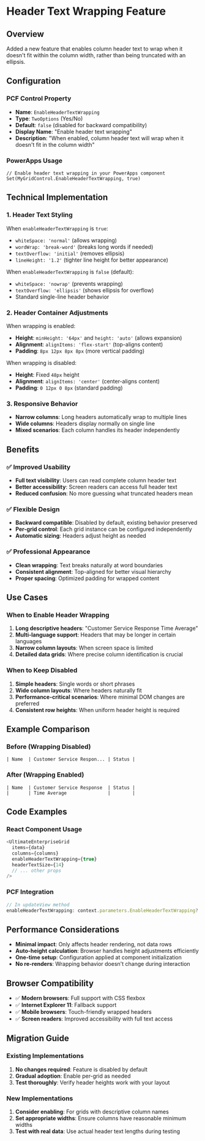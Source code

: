 # Header Text Wrapping Feature

## Overview
Added a new feature that enables column header text to wrap when it doesn't fit within the column width, rather than being truncated with an ellipsis.

## Configuration

### PCF Control Property
- **Name**: `EnableHeaderTextWrapping`
- **Type**: `TwoOptions` (Yes/No)
- **Default**: `false` (disabled for backward compatibility)
- **Display Name**: "Enable header text wrapping"
- **Description**: "When enabled, column header text will wrap when it doesn't fit in the column width"

### PowerApps Usage
```powerapp
// Enable header text wrapping in your PowerApps component
Set(MyGridControl.EnableHeaderTextWrapping, true)
```

## Technical Implementation

### 1. **Header Text Styling**
When `enableHeaderTextWrapping` is `true`:
- `whiteSpace: 'normal'` (allows wrapping)
- `wordWrap: 'break-word'` (breaks long words if needed)
- `textOverflow: 'initial'` (removes ellipsis)
- `lineHeight: '1.2'` (tighter line height for better appearance)

When `enableHeaderTextWrapping` is `false` (default):
- `whiteSpace: 'nowrap'` (prevents wrapping)
- `textOverflow: 'ellipsis'` (shows ellipsis for overflow)
- Standard single-line header behavior

### 2. **Header Container Adjustments**
When wrapping is enabled:
- **Height**: `minHeight: '64px'` and `height: 'auto'` (allows expansion)
- **Alignment**: `alignItems: 'flex-start'` (top-aligns content)
- **Padding**: `8px 12px 8px 8px` (more vertical padding)

When wrapping is disabled:
- **Height**: Fixed `48px` height
- **Alignment**: `alignItems: 'center'` (center-aligns content)
- **Padding**: `0 12px 0 8px` (standard padding)

### 3. **Responsive Behavior**
- **Narrow columns**: Long headers automatically wrap to multiple lines
- **Wide columns**: Headers display normally on single line
- **Mixed scenarios**: Each column handles its header independently

## Benefits

### ✅ **Improved Usability**
- **Full text visibility**: Users can read complete column header text
- **Better accessibility**: Screen readers can access full header text
- **Reduced confusion**: No more guessing what truncated headers mean

### ✅ **Flexible Design**
- **Backward compatible**: Disabled by default, existing behavior preserved
- **Per-grid control**: Each grid instance can be configured independently
- **Automatic sizing**: Headers adjust height as needed

### ✅ **Professional Appearance**
- **Clean wrapping**: Text breaks naturally at word boundaries
- **Consistent alignment**: Top-aligned for better visual hierarchy
- **Proper spacing**: Optimized padding for wrapped content

## Use Cases

### **When to Enable Header Wrapping**
1. **Long descriptive headers**: "Customer Service Response Time Average"
2. **Multi-language support**: Headers that may be longer in certain languages
3. **Narrow column layouts**: When screen space is limited
4. **Detailed data grids**: Where precise column identification is crucial

### **When to Keep Disabled**
1. **Simple headers**: Single words or short phrases
2. **Wide column layouts**: Where headers naturally fit
3. **Performance-critical scenarios**: Where minimal DOM changes are preferred
4. **Consistent row heights**: When uniform header height is required

## Example Comparison

### Before (Wrapping Disabled)
```
| Name  | Customer Service Respon... | Status |
```

### After (Wrapping Enabled)
```
| Name  | Customer Service Response  | Status |
|       | Time Average               |        |
```

## Code Examples

### React Component Usage
```typescript
<UltimateEnterpriseGrid
  items={data}
  columns={columns}
  enableHeaderTextWrapping={true}
  headerTextSize={14}
  // ... other props
/>
```

### PCF Integration
```typescript
// In updateView method
enableHeaderTextWrapping: context.parameters.EnableHeaderTextWrapping?.raw ?? false
```

## Performance Considerations

- **Minimal impact**: Only affects header rendering, not data rows
- **Auto-height calculation**: Browser handles height adjustments efficiently
- **One-time setup**: Configuration applied at component initialization
- **No re-renders**: Wrapping behavior doesn't change during interaction

## Browser Compatibility

- ✅ **Modern browsers**: Full support with CSS flexbox
- ✅ **Internet Explorer 11**: Fallback support
- ✅ **Mobile browsers**: Touch-friendly wrapped headers
- ✅ **Screen readers**: Improved accessibility with full text access

## Migration Guide

### Existing Implementations
1. **No changes required**: Feature is disabled by default
2. **Gradual adoption**: Enable per-grid as needed
3. **Test thoroughly**: Verify header heights work with your layout

### New Implementations
1. **Consider enabling**: For grids with descriptive column names
2. **Set appropriate widths**: Ensure columns have reasonable minimum widths
3. **Test with real data**: Use actual header text lengths during testing